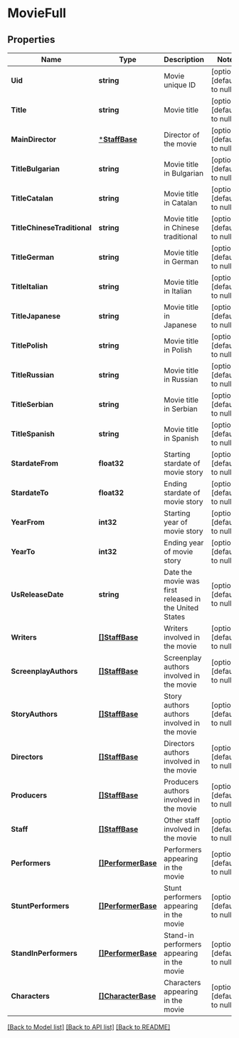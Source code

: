 # MovieFull

## Properties
Name | Type | Description | Notes
------------ | ------------- | ------------- | -------------
**Uid** | **string** | Movie unique ID | [optional] [default to null]
**Title** | **string** | Movie title | [optional] [default to null]
**MainDirector** | [***StaffBase**](StaffBase.md) | Director of the movie | [optional] [default to null]
**TitleBulgarian** | **string** | Movie title in Bulgarian | [optional] [default to null]
**TitleCatalan** | **string** | Movie title in Catalan | [optional] [default to null]
**TitleChineseTraditional** | **string** | Movie title in Chinese traditional | [optional] [default to null]
**TitleGerman** | **string** | Movie title in German | [optional] [default to null]
**TitleItalian** | **string** | Movie title in Italian | [optional] [default to null]
**TitleJapanese** | **string** | Movie title in Japanese | [optional] [default to null]
**TitlePolish** | **string** | Movie title in Polish | [optional] [default to null]
**TitleRussian** | **string** | Movie title in Russian | [optional] [default to null]
**TitleSerbian** | **string** | Movie title in Serbian | [optional] [default to null]
**TitleSpanish** | **string** | Movie title in Spanish | [optional] [default to null]
**StardateFrom** | **float32** | Starting stardate of movie story | [optional] [default to null]
**StardateTo** | **float32** | Ending stardate of movie story | [optional] [default to null]
**YearFrom** | **int32** | Starting year of movie story | [optional] [default to null]
**YearTo** | **int32** | Ending year of movie story | [optional] [default to null]
**UsReleaseDate** | **string** | Date the movie was first released in the United States | [optional] [default to null]
**Writers** | [**[]StaffBase**](StaffBase.md) | Writers involved in the movie | [optional] [default to null]
**ScreenplayAuthors** | [**[]StaffBase**](StaffBase.md) | Screenplay authors involved in the movie | [optional] [default to null]
**StoryAuthors** | [**[]StaffBase**](StaffBase.md) | Story authors authors involved in the movie | [optional] [default to null]
**Directors** | [**[]StaffBase**](StaffBase.md) | Directors authors involved in the movie | [optional] [default to null]
**Producers** | [**[]StaffBase**](StaffBase.md) | Producers authors involved in the movie | [optional] [default to null]
**Staff** | [**[]StaffBase**](StaffBase.md) | Other staff involved in the movie | [optional] [default to null]
**Performers** | [**[]PerformerBase**](PerformerBase.md) | Performers appearing in the movie | [optional] [default to null]
**StuntPerformers** | [**[]PerformerBase**](PerformerBase.md) | Stunt performers appearing in the movie | [optional] [default to null]
**StandInPerformers** | [**[]PerformerBase**](PerformerBase.md) | Stand-in performers appearing in the movie | [optional] [default to null]
**Characters** | [**[]CharacterBase**](CharacterBase.md) | Characters appearing in the movie | [optional] [default to null]

[[Back to Model list]](../README.md#documentation-for-models) [[Back to API list]](../README.md#documentation-for-api-endpoints) [[Back to README]](../README.md)


